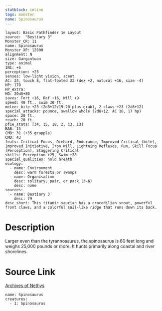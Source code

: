 ```yaml
---
statblock: inline
tags: monster
name: Spinosaurus
---
```

```statblock
layout: Basic Pathfinder 1e Layout
source:  "Bestiary 3"
Monster_CR: 11
name: Spinosaurus
Monster_XP: 12800
alignment: N
size: Gargantuan
type: animal
INI: +6
perception: +25
senses: low-light vision, scent
AC: 24, touch 8, flat-footed 22 (dex +2, natural +16, size -4)
HP: 170
HP_extra: 
HD: 20d8+80
saves: Fort +16, Ref +16, Will +9
speed: 40 ft., swim 30 ft.
melee: bite +23 (2d8+12/19-20 plus grab), 2 claws +23 (2d6+12)
special_attacks: pounce, swallow whole (2d8+12, AC 18, 17 hp)
space: 20 ft.
reach: 20 ft.
pf1e_stats: [34, 15, 18, 2, 13, 13]
BAB: 15
CMB: 31 (+35 grapple)
CMD: 43
feats: Critical Focus, Diehard, Endurance, Improved Critical (bite), Improved Initiative, Iron Will, Lightning Reflexes, Run, Skill Focus (Perception), Staggering Critical
skills: Perception +25, Swim +28
special_qualities: hold breath
ecology:
  - name: Environment
    desc: warm forests or swamps
  - name: Organisation
    desc: solitary, pair, or pack (3-6)
    desc: none
sources:
  - name: Bestiary 3
    desc: 79
desc_short: This titanic saurian has a crocodilian snout, powerful front claws, and a colorful sail-like ridge that runs down its back.
```
# Description
Larger even than the tyrannosaurus, the spinosaurus is 60 feet long and weighs 25,000 pounds or more. It hunts primarily along coastal and river shorelines.
# Source Link
[Archives of Nethys](https://aonprd.com/MonsterDisplay.aspx?ItemName=Spinosaurus)
```encounter-table
name: Spinosaurus
creatures:
  - 1: Spinosaurus
```
